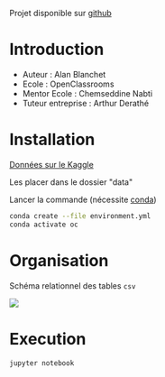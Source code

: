 Projet disponible sur [github](https://github.com/AlanBlanchet/SegmentezDesClientsDunSiteECommerce)

# Introduction

- Auteur                : Alan Blanchet
- Ecole                 : OpenClassrooms
- Mentor Ecole          : Chemseddine Nabti
- Tuteur entreprise     : Arthur Derathé

# Installation

[Données sur le Kaggle](https://www.kaggle.com/datasets/olistbr/brazilian-ecommerce)

Les placer dans le dossier "data"

Lancer la commande (nécessite [conda](https://conda.io/projects/conda/en/latest/user-guide/install/index.html))

```bash
conda create --file environment.yml
conda activate oc
```

# Organisation

Schéma relationnel des tables `csv`

![](https://i.imgur.com/HRhd2Y0.png)

# Execution

```bash
jupyter notebook
```